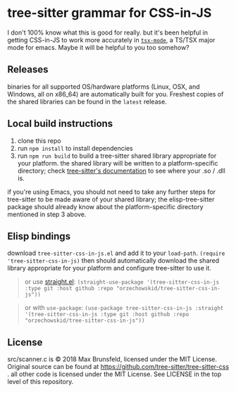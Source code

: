 # tree-sitter grammar for CSS-in-JS

I don't 100% know what this is good for really.  but it's been helpful in getting CSS-in-JS to work more accurately in [`tsx-mode`](https://github.com/orzechowskid/tsx-mode.el), a TS/TSX major mode for emacs.  Maybe it will be helpful to you too somehow?

## Releases

binaries for all supported OS/hardware platforms (Linux, OSX, and Windows, all on x86_64) are automatically built for you.  Freshest copies of the shared libraries can be found in the `latest` release.

## Local build instructions

1. clone this repo
2. run `npm install` to install dependencies
3. run `npm run build` to build a tree-sitter shared library appropriate for your platform.  the shared library will be written to a platform-specific directory; check [tree-sitter's documentation](https://tree-sitter.github.io/tree-sitter/syntax-highlighting#per-user-configuration) to see where your .so / .dll is.

if you're using Emacs, you should not need to take any further steps for tree-sitter to be made aware of your shared library; the elisp-tree-sitter package should already know about the platform-specific directory mentioned in step 3 above.

## Elisp bindings

download `tree-sitter-css-in-js.el` and add it to your `load-path`.  `(require 'tree-sitter-css-in-js)` then should automatically download the shared library appropriate for your platform and configure tree-sitter to use it.

> or use [straight.el](https://github.com/radian-software/straight.el):
> `(straight-use-package '(tree-sitter-css-in-js :type git :host github :repo "orzechowskid/tree-sitter-css-in-js"))`

> or with `use-package`:
> `(use-package tree-sitter-css-in-js
>   :straight '(tree-sitter-css-in-js :type git :host github :repo "orzechowskid/tree-sitter-css-in-js"))`

## License

src/scanner.c is &copy; 2018 Max Brunsfeld, licensed under the MIT License.  Original source can be found at https://github.com/tree-sitter/tree-sitter-css .
all other code is licensed under the MIT License.  See LICENSE in the top level of this repository.

